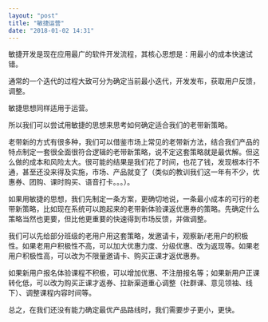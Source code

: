 ```yaml
---
layout: "post"
title: "敏捷运营"
date: "2018-01-02 14:31"
---
```


敏捷开发是现在应用最广的软件开发流程，其核心思想是：用最小的成本快速试错。

通常的一个迭代的过程大致可分为确定当前最小迭代，开发发布，获取用户反馈，调整。

敏捷思想同样适用于运营。

所以我们可以尝试用敏捷的思想来思考如何确定适合我们的老带新策略。

老带新的方式有很多种，我们可以借鉴市场上常见的老带新方法，结合我们产品的特点制定一套很全面很符合逻辑的老带新策略，说不定这套策略就是最优解。但这么做的成本和风险太大。很可能的结果是我们花了时间，也花了钱，发现根本行不通，甚至还没来得及实施，市场、产品就变了（类似的教训我们这一年有不少，优惠券、团购、课时购买、语音打卡。。。）。

如果用敏捷的思想，我们先制定一条方案，更确切地说，一条最小成本的可行的老带新策略，比如现在系统可以跑起来的老带新体验课返优惠券的策略。先确定什么策略当然也更要，但比他更重要的快速得到市场反馈，并做调整。

我们可以先给部分班级的老用户用这套策略，发邀请卡，观察新/老用户的积极性。如果老用户积极性不高，可以加大优惠力度、分级优惠、改为返现等。如果老用户积极性高，可以改为不限量邀请卡、购买正课才返优惠券。

如果新用户报名体验课程不积极，可以增加优惠、不注册报名等；如果新用户正课转化低，可以改为购买正课才返券、拉新渠道重心调整（社群课、意见领袖、线下）、调整课程内容时间等。

总之，在我们还没有能力确定最优产品路线时，我们需要步子更小，更快。
